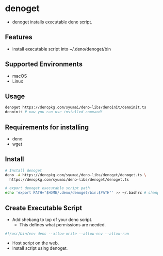 # denoget

- denoget installs executable deno script.

## Features

- Install executable script into ~/.deno/denoget/bin

## Supported Environments

- macOS
- Linux

## Usage

```sh
denoget https://denopkg.com/syumai/deno-libs/denoinit/denoinit.ts
denoinit # now you can use installed command!
```

## Requirements for installing

- deno
- wget

## Install

```sh
# Install denoget
deno -A https://denopkg.com/syumai/deno-libs/denoget/denoget.ts \
  https://denopkg.com/syumai/deno-libs/denoget/denoget.ts

# export denoget executable script path
echo 'export PATH="$HOME/.deno/denoget/bin:$PATH"' >> ~/.bashrc # change this to your shell
```

## Create Executable Script

- Add shebang to top of your deno script.
  - This defines what permissions are needed.

```sh
#!/usr/bin/env deno --allow-write --allow-env --allow-run
```

- Host script on the web.
- Install script using denoget.
